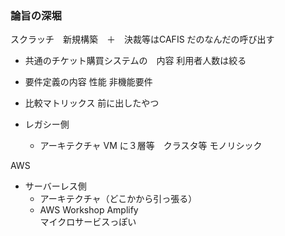 ### 論旨の深堀  

スクラッチ　新規構築　＋　決裁等はCAFIS だのなんだの呼び出す

- 共通のチケット購買システムの　内容  利用者人数は絞る　   
- 要件定義の内容  性能 非機能要件  

- 比較マトリックス  前に出したやつ  

- レガシー側  
  - アーキテクチャ  VM に３層等　クラスタ等 
   モノリシック  

AWS
- サーバーレス側
  - アーキテクチャ（どこかから引っ張る）  
  - AWS Workshop Amplify   
  マイクロサービスっぽい  
  
